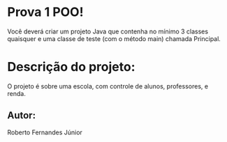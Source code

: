 # Prova 1 POO!

Você deverá criar um projeto Java que contenha no mínimo 3 classes quaisquer e uma classe de teste (com o método main) chamada Principal.


# Descrição do projeto:

O projeto é sobre uma escola, com controle de alunos, professores, e renda.

## Autor:
Roberto Fernandes Júnior
